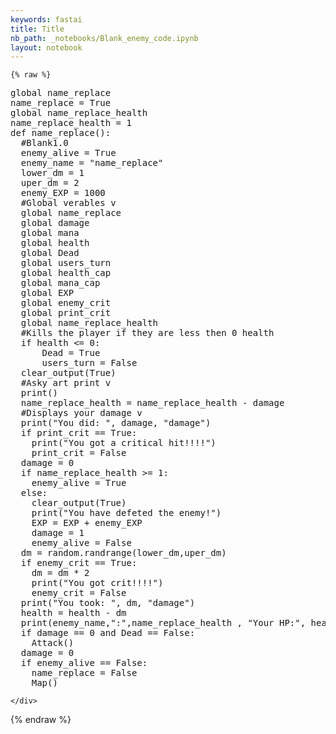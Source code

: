 ```yaml
---
keywords: fastai
title: Title
nb_path: _notebooks/Blank_enemy_code.ipynb
layout: notebook
---
```


<!--
#################################################
### THIS FILE WAS AUTOGENERATED! DO NOT EDIT! ###
#################################################
# file to edit: _notebooks/Blank_enemy_code.ipynb
-->

<div class="container" id="notebook-container">
        
    {% raw %}
    
<div class="cell border-box-sizing code_cell rendered">
<div class="input">

<div class="inner_cell">
    <div class="input_area">
<div class=" highlight hl-python"><pre><span></span><span class="k">global</span> <span class="n">name_replace</span>
<span class="n">name_replace</span> <span class="o">=</span> <span class="kc">True</span>
<span class="k">global</span> <span class="n">name_replace_health</span>
<span class="n">name_replace_health</span> <span class="o">=</span> <span class="mi">1</span>
<span class="k">def</span> <span class="nf">name_replace</span><span class="p">():</span>
  <span class="c1">#Blank1.0</span>
  <span class="n">enemy_alive</span> <span class="o">=</span> <span class="kc">True</span>
  <span class="n">enemy_name</span> <span class="o">=</span> <span class="s2">&quot;name_replace&quot;</span>
  <span class="n">lower_dm</span> <span class="o">=</span> <span class="mi">1</span>
  <span class="n">uper_dm</span> <span class="o">=</span> <span class="mi">2</span>
  <span class="n">enemy_EXP</span> <span class="o">=</span> <span class="mi">1000</span>
  <span class="c1">#Global verables v</span>
  <span class="k">global</span> <span class="n">name_replace</span>
  <span class="k">global</span> <span class="n">damage</span>
  <span class="k">global</span> <span class="n">mana</span>
  <span class="k">global</span> <span class="n">health</span>
  <span class="k">global</span> <span class="n">Dead</span>
  <span class="k">global</span> <span class="n">users_turn</span>
  <span class="k">global</span> <span class="n">health_cap</span>
  <span class="k">global</span> <span class="n">mana_cap</span>
  <span class="k">global</span> <span class="n">EXP</span>
  <span class="k">global</span> <span class="n">enemy_crit</span>
  <span class="k">global</span> <span class="n">print_crit</span>
  <span class="k">global</span> <span class="n">name_replace_health</span>
  <span class="c1">#Kills the player if they are less then 0 health</span>
  <span class="k">if</span> <span class="n">health</span> <span class="o">&lt;=</span> <span class="mi">0</span><span class="p">:</span>
      <span class="n">Dead</span> <span class="o">=</span> <span class="kc">True</span>
      <span class="n">users_turn</span> <span class="o">=</span> <span class="kc">False</span>
  <span class="n">clear_output</span><span class="p">(</span><span class="kc">True</span><span class="p">)</span>
  <span class="c1">#Asky art print v</span>
  <span class="nb">print</span><span class="p">()</span>
  <span class="n">name_replace_health</span> <span class="o">=</span> <span class="n">name_replace_health</span> <span class="o">-</span> <span class="n">damage</span>
  <span class="c1">#Displays your damage v</span>
  <span class="nb">print</span><span class="p">(</span><span class="s2">&quot;You did: &quot;</span><span class="p">,</span> <span class="n">damage</span><span class="p">,</span> <span class="s2">&quot;damage&quot;</span><span class="p">)</span>
  <span class="k">if</span> <span class="n">print_crit</span> <span class="o">==</span> <span class="kc">True</span><span class="p">:</span>
    <span class="nb">print</span><span class="p">(</span><span class="s2">&quot;You got a critical hit!!!!&quot;</span><span class="p">)</span>
    <span class="n">print_crit</span> <span class="o">=</span> <span class="kc">False</span>
  <span class="n">damage</span> <span class="o">=</span> <span class="mi">0</span>
  <span class="k">if</span> <span class="n">name_replace_health</span> <span class="o">&gt;=</span> <span class="mi">1</span><span class="p">:</span>
    <span class="n">enemy_alive</span> <span class="o">=</span> <span class="kc">True</span>
  <span class="k">else</span><span class="p">:</span>
    <span class="n">clear_output</span><span class="p">(</span><span class="kc">True</span><span class="p">)</span>
    <span class="nb">print</span><span class="p">(</span><span class="s2">&quot;You have defeted the enemy!&quot;</span><span class="p">)</span>
    <span class="n">EXP</span> <span class="o">=</span> <span class="n">EXP</span> <span class="o">+</span> <span class="n">enemy_EXP</span>
    <span class="n">damage</span> <span class="o">=</span> <span class="mi">1</span>
    <span class="n">enemy_alive</span> <span class="o">=</span> <span class="kc">False</span>
  <span class="n">dm</span> <span class="o">=</span> <span class="n">random</span><span class="o">.</span><span class="n">randrange</span><span class="p">(</span><span class="n">lower_dm</span><span class="p">,</span><span class="n">uper_dm</span><span class="p">)</span>
  <span class="k">if</span> <span class="n">enemy_crit</span> <span class="o">==</span> <span class="kc">True</span><span class="p">:</span>
    <span class="n">dm</span> <span class="o">=</span> <span class="n">dm</span> <span class="o">*</span> <span class="mi">2</span>
    <span class="nb">print</span><span class="p">(</span><span class="s2">&quot;You got crit!!!!&quot;</span><span class="p">)</span>
    <span class="n">enemy_crit</span> <span class="o">=</span> <span class="kc">False</span>
  <span class="nb">print</span><span class="p">(</span><span class="s2">&quot;You took: &quot;</span><span class="p">,</span> <span class="n">dm</span><span class="p">,</span> <span class="s2">&quot;damage&quot;</span><span class="p">)</span>
  <span class="n">health</span> <span class="o">=</span> <span class="n">health</span> <span class="o">-</span> <span class="n">dm</span>
  <span class="nb">print</span><span class="p">(</span><span class="n">enemy_name</span><span class="p">,</span><span class="s2">&quot;:&quot;</span><span class="p">,</span><span class="n">name_replace_health</span> <span class="p">,</span> <span class="s2">&quot;Your HP:&quot;</span><span class="p">,</span> <span class="n">health</span><span class="p">,</span><span class="s2">&quot;/&quot;</span><span class="p">,</span><span class="n">health_cap</span><span class="p">,</span> <span class="s2">&quot;Your Mana:&quot;</span><span class="p">,</span> <span class="n">mana</span><span class="p">,</span><span class="s2">&quot;/&quot;</span><span class="p">,</span><span class="n">mana_cap</span><span class="p">)</span>
  <span class="k">if</span> <span class="n">damage</span> <span class="o">==</span> <span class="mi">0</span> <span class="ow">and</span> <span class="n">Dead</span> <span class="o">==</span> <span class="kc">False</span><span class="p">:</span>
    <span class="n">Attack</span><span class="p">()</span>
  <span class="n">damage</span> <span class="o">=</span> <span class="mi">0</span>
  <span class="k">if</span> <span class="n">enemy_alive</span> <span class="o">==</span> <span class="kc">False</span><span class="p">:</span>
    <span class="n">name_replace</span> <span class="o">=</span> <span class="kc">False</span>
    <span class="n">Map</span><span class="p">()</span>
</pre></div>

    </div>
</div>
</div>

</div>
    {% endraw %}

</div>
 

